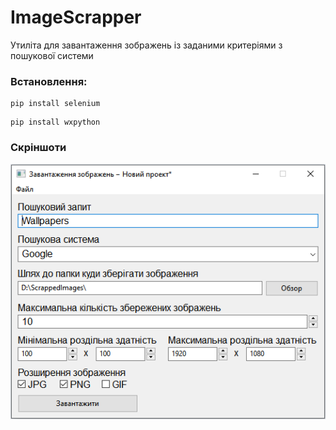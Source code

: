 # ImageScrapper
Утиліта для завантаження зображень із заданими критеріями з пошукової системи

### Встановлення:
```
pip install selenium
```
```
pip install wxpython
```

### Скріншоти
![Вигляд програми](Screenshots/Screenshot_1.png?raw=true "Вигляд програми")
